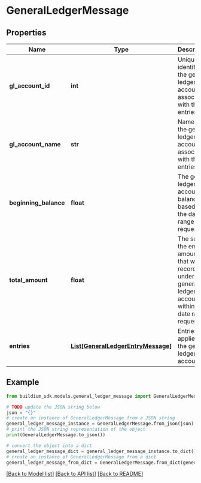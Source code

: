 # GeneralLedgerMessage


## Properties

Name | Type | Description | Notes
------------ | ------------- | ------------- | -------------
**gl_account_id** | **int** | Unique identifier of the general ledger account associated with the entries. | [optional] 
**gl_account_name** | **str** | Name of the general ledger account associated with the entries. | [optional] 
**beginning_balance** | **float** | The general ledger account balance based on the date range requested. | [optional] 
**total_amount** | **float** | The sum of the entry amounts that were recorded under this general ledger account within the date range requested. | [optional] 
**entries** | [**List[GeneralLedgerEntryMessage]**](GeneralLedgerEntryMessage.md) | Entries applied to the general ledger account. | [optional] 

## Example

```python
from buildium_sdk.models.general_ledger_message import GeneralLedgerMessage

# TODO update the JSON string below
json = "{}"
# create an instance of GeneralLedgerMessage from a JSON string
general_ledger_message_instance = GeneralLedgerMessage.from_json(json)
# print the JSON string representation of the object
print(GeneralLedgerMessage.to_json())

# convert the object into a dict
general_ledger_message_dict = general_ledger_message_instance.to_dict()
# create an instance of GeneralLedgerMessage from a dict
general_ledger_message_from_dict = GeneralLedgerMessage.from_dict(general_ledger_message_dict)
```
[[Back to Model list]](../README.md#documentation-for-models) [[Back to API list]](../README.md#documentation-for-api-endpoints) [[Back to README]](../README.md)


